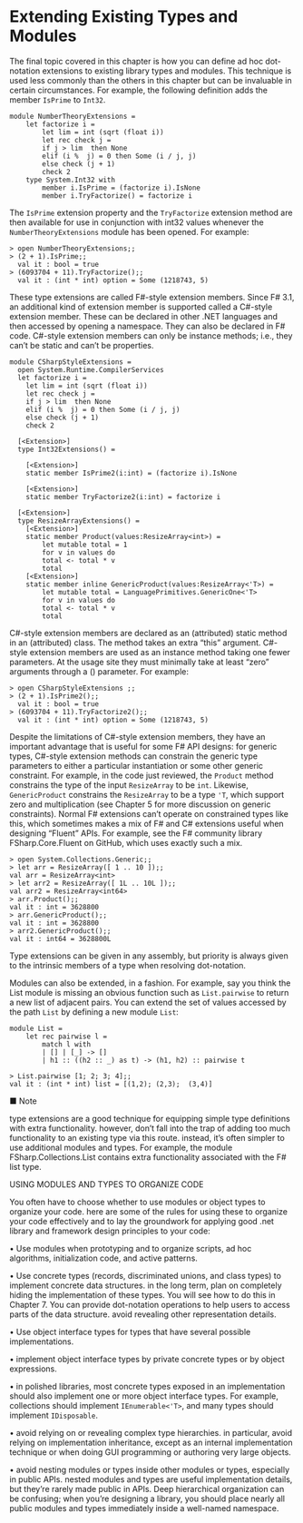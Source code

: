 # Extending Existing Types and Modules

The final topic covered in this chapter is how you can define ad hoc dot-notation extensions to existing library types and modules. This technique is used less commonly than the others in this chapter but can be invaluable in certain circumstances. For example, the following definition adds the member `IsPrime` to `Int32`.

```F#
module NumberTheoryExtensions =
    let factorize i =
        let lim = int (sqrt (float i))
        let rec check j =
        if j > lim  then None
        elif (i %  j) = 0 then Some (i / j, j)
        else check (j + 1)
        check 2
    type System.Int32 with
        member i.IsPrime = (factorize i).IsNone
        member i.TryFactorize() = factorize i
```

The `IsPrime` extension property and the `TryFactorize` extension method are then available for use in conjunction with int32 values whenever the `NumberTheoryExtensions` module has been opened. For example:

```F#
> open NumberTheoryExtensions;;
> (2 + 1).IsPrime;;
  val it : bool = true
> (6093704 + 11).TryFactorize();;
  val it : (int * int) option = Some (1218743, 5)
```

These type extensions are called F#-style extension members. Since F# 3.1, an additional kind of extension member is supported called a C#-style extension member. These can be declared in other .NET languages and then accessed by opening a namespace. They can also be declared in F# code. C#-style extension members can only be instance methods; i.e., they can’t be static and can’t be properties.

```F#
module CSharpStyleExtensions =
  open System.Runtime.CompilerServices
  let factorize i =
    let lim = int (sqrt (float i))
    let rec check j =
    if j > lim  then None
    elif (i %  j) = 0 then Some (i / j, j)
    else check (j + 1)
    check 2

  [<Extension>]
  type Int32Extensions() =

    [<Extension>]
    static member IsPrime2(i:int) = (factorize i).IsNone

    [<Extension>]
    static member TryFactorize2(i:int) = factorize i

  [<Extension>]
  type ResizeArrayExtensions() =
    [<Extension>]
    static member Product(values:ResizeArray<int>) =
        let mutable total = 1
        for v in values do
        total <- total * v
        total
    [<Extension>]
    static member inline GenericProduct(values:ResizeArray<'T>) =
        let mutable total = LanguagePrimitives.GenericOne<'T>
        for v in values do
        total <- total * v
        total
```

C#-style extension members are declared as an (attributed) static method in an (attributed) class. The method takes an extra “this” argument. C#-style extension members are used as an instance method taking one fewer parameters. At the usage site they must minimally take at least “zero” arguments through a () parameter. For example:

```F#
> open CSharpStyleExtensions ;;
> (2 + 1).IsPrime2();;
  val it : bool = true
> (6093704 + 11).TryFactorize2();;
  val it : (int * int) option = Some (1218743, 5)
```

Despite the limitations of C#-style extension members, they have an important advantage that is useful for some F# API designs: for generic types, C#-style extension methods can constrain the generic type parameters to either a particular instantiation or some other generic constraint. For example, in the code just reviewed, the `Product` method constrains the type of the input `ResizeArray` to be `int`. Likewise, `GenericProduct` constrains the `ResizeArray` to be a type `'T`, which support zero and multiplication (see Chapter 5 for more discussion on generic constraints). Normal F# extensions can’t operate on constrained types like this, which sometimes makes a mix of F# and C# extensions useful when designing “Fluent” APIs. For example, see the F# community library FSharp.Core.Fluent on GitHub, which uses exactly such a mix.

```F#
> open System.Collections.Generic;;
> let arr = ResizeArray([ 1 .. 10 ]);;
val arr = ResizeArray<int>
> let arr2 = ResizeArray([ 1L .. 10L ]);;
val arr2 = ResizeArray<int64>
> arr.Product();;
val it : int = 3628800
> arr.GenericProduct();;
val it : int = 3628800
> arr2.GenericProduct();;
val it : int64 = 3628800L
```

Type extensions can be given in any assembly, but priority is always given to the intrinsic members of a type when resolving dot-notation.

Modules can also be extended, in a fashion. For example, say you think the List module is missing an obvious function such as `List.pairwise` to return a new list of adjacent pairs. You can extend the set of values accessed by the path `List` by defining a new module `List`:

```F#
module List =
    let rec pairwise l =
        match l with
        | [] | [_] -> []
        | h1 :: ((h2 :: _) as t) -> (h1, h2) :: pairwise t
```

```F#
> List.pairwise [1; 2; 3; 4];;
val it : (int * int) list = [(1,2); (2,3);  (3,4)]
```

■ Note 

type extensions are a good technique for equipping simple type definitions with extra functionality. however, don’t fall into the trap of adding too much functionality to an existing type via this route. instead, it’s often simpler to use additional modules and types. For example, the module FSharp.Collections.List contains extra functionality associated with the F# list type.

USING MODULES AND TYPES TO ORGANIZE CODE

You often have to choose whether to use modules or object types to organize your code. here are some of the rules for using these to organize your code effectively and to lay the groundwork for applying good .net library and framework design principles to your code:

• Use modules when prototyping and to organize scripts, ad hoc algorithms, initialization code, and active patterns.

• Use concrete types (records, discriminated unions, and class types) to implement concrete data structures. in the long term, plan on completely hiding the implementation of these types. You will see how to do this in Chapter 7. You can provide dot-notation operations to help users to access parts of the data structure. avoid revealing other representation details.

• Use object interface types for types that have several possible implementations.

• implement object interface types by private concrete types or by object expressions.

• in polished libraries, most concrete types exposed in an implementation should also implement one or more object interface types. For example, collections should implement `IEnumerable<'T>`, and many types should implement `IDisposable`.

• avoid relying on or revealing complex type hierarchies. in particular, avoid relying on implementation inheritance, except as an internal implementation technique or when doing GUI programming or authoring very large objects.

• avoid nesting modules or types inside other modules or types, especially in public APIs. nested modules and types are useful implementation details, but they’re rarely made public in APIs. Deep hierarchical organization can be confusing; when you’re designing a library, you should place nearly all public modules and types immediately inside a well-named namespace.